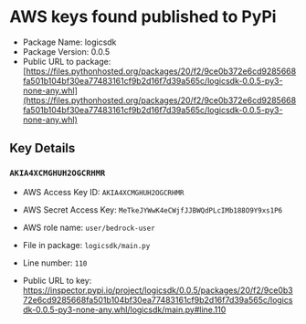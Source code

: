 # AWS keys found published to PyPi

* Package Name: logicsdk
* Package Version: 0.0.5
* Public URL to package: [https://files.pythonhosted.org/packages/20/f2/9ce0b372e6cd9285668fa501b104bf30ea77483161cf9b2d16f7d39a565c/logicsdk-0.0.5-py3-none-any.whl](https://files.pythonhosted.org/packages/20/f2/9ce0b372e6cd9285668fa501b104bf30ea77483161cf9b2d16f7d39a565c/logicsdk-0.0.5-py3-none-any.whl)

## Key Details

### `AKIA4XCMGHUH2OGCRHMR`

* AWS Access Key ID: `AKIA4XCMGHUH2OGCRHMR`
* AWS Secret Access Key: `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` 
* AWS role name: `user/bedrock-user`
* File in package: `logicsdk/main.py`
* Line number: `110`

* Public URL to key: https://inspector.pypi.io/project/logicsdk/0.0.5/packages/20/f2/9ce0b372e6cd9285668fa501b104bf30ea77483161cf9b2d16f7d39a565c/logicsdk-0.0.5-py3-none-any.whl/logicsdk/main.py#line.110


